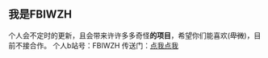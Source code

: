 **我是FBIWZH**
---
个人会不定时的更新，且会带来许许多多奇怪**的项目**，希望你们能喜欢(~~卑微~~)，目前不接合作。
个人b站号：FBIWZH    传送门：[点我点我](https://search.bilibili.com/all?keyword=FBIWZH&from_source=webtop_search&spm_id_from=333.1007)
